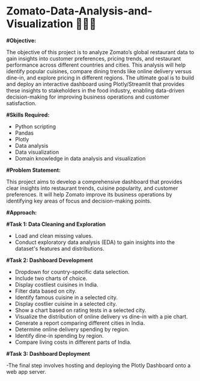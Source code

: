 # Zomato-Data-Analysis-and-Visualization 🍕🍔🍟

**#Objective:**

The objective of this project is to analyze Zomato’s global restaurant data to gain insights into customer preferences, pricing trends, and restaurant performance across different countries and cities. This analysis will help identify popular cuisines, compare dining trends like online delivery versus dine-in, and explore pricing in different regions. The ultimate goal is to build and deploy an interactive dashboard using Plotly/Streamlit that provides these insights to stakeholders in the food industry, enabling data-driven decision-making for improving business operations and customer satisfaction.

__#Skills Required:__

- Python scripting
- Pandas
- Plotly
- Data analysis
- Data visualization
- Domain knowledge in data analysis and visualization

__#Problem Statement:__

This project aims to develop a comprehensive dashboard that provides clear insights into restaurant trends, cuisine popularity, and customer preferences. It will help Zomato improve its business operations by identifying key areas of focus and decision-making points.


__#Approach:__

 __#Task 1: Data Cleaning and Exploration__
 
- Load and clean missing values.
- Conduct exploratory data analysis (EDA) to gain insights into the dataset's features and distributions.
  
__#Task 2: Dashboard Development__

- Dropdown for country-specific data selection.
- Include two charts of choice.
- Display costliest cuisines in India.
- Filter data based on city.
- Identify famous cuisine in a selected city.
- Display costlier cuisine in a selected city.
- Show a chart based on rating tests in a selected city.
- Visualize the distribution of online delivery vs dine-in with a pie chart.
- Generate a report comparing different cities in India.
- Determine online delivery spending by region.
- Identify dine-in spending by region.
- Compare living costs in different parts of India.

__#Task 3: Dashboard Deployment__ 

-The final step involves hosting and deploying the Plotly Dashboard onto a web app server.

